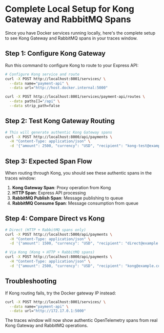 # Complete Local Setup for Kong Gateway and RabbitMQ Spans

Since you have Docker services running locally, here's the complete setup to see Kong Gateway and RabbitMQ spans in your traces window.

## Step 1: Configure Kong Gateway

Run this command to configure Kong to route to your Express API:

```bash
# Configure Kong service and route
curl -X POST http://localhost:8001/services/ \
  --data name="payment-api" \
  --data url="http://host.docker.internal:5000"

curl -X POST http://localhost:8001/services/payment-api/routes \
  --data paths[]="/api" \
  --data strip_path=false
```

## Step 2: Test Kong Gateway Routing

```bash
# This will generate authentic Kong Gateway spans
curl -X POST http://localhost:8000/api/payments \
  -H "Content-Type: application/json" \
  -d '{"amount": 2500, "currency": "USD", "recipient": "kong-test@example.com", "description": "Kong Gateway Span Test"}'
```

## Step 3: Expected Span Flow

When routing through Kong, you should see these authentic spans in the traces window:

1. **Kong Gateway Span**: Proxy operation from Kong
2. **HTTP Span**: Express API processing  
3. **RabbitMQ Publish Span**: Message publishing to queue
4. **RabbitMQ Consume Span**: Message consumption from queue

## Step 4: Compare Direct vs Kong

```bash
# Direct (HTTP + RabbitMQ spans only)
curl -X POST http://localhost:5000/api/payments \
  -H "Content-Type: application/json" \
  -d '{"amount": 1500, "currency": "USD", "recipient": "direct@example.com"}'

# Via Kong (Kong + HTTP + RabbitMQ spans)
curl -X POST http://localhost:8000/api/payments \
  -H "Content-Type: application/json" \
  -d '{"amount": 2500, "currency": "USD", "recipient": "kong@example.com"}'
```

## Troubleshooting

If Kong routing fails, try the Docker gateway IP instead:
```bash
curl -X POST http://localhost:8001/services/ \
  --data name="payment-api" \
  --data url="http://172.17.0.1:5000"
```

The traces window will now show authentic OpenTelemetry spans from real Kong Gateway and RabbitMQ operations.